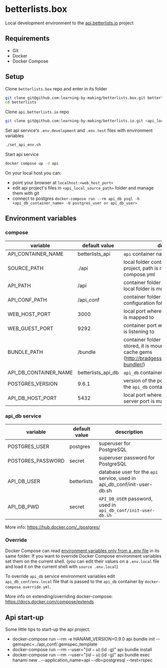 # betterlists.box

Local development environment to the 
[api.betterlists.io](https://github.com/learning-by-making/api.betterlists.io) project

## Requirements

* Git
* Docker
* Docker Compose

## Setup

Clone `betterlists.box` repo and enter in its folder   
```bash
git clone git@github.com:learning-by-making/betterlists.box.git betterlists
cd betterlists
```

Clone `api.betterlists.io` repo
```bash
git clone git@github.com:learning-by-making/betterlists.io.git <api_local_source_path>
```

Set api service's `.env.development` and `.env.test` files with environment variables
```bash
./set_api_env.sh
```

Start api service
```bash
docker compose up -d api
```

On your local host you can:
* point your browser at `localhost:<web_host_port>`
* edit api project's files in `<api_local_source_path>` folder and manage them with git
* connect to postgres `docker-compose run --rm api_db psql -h <api_db_container_name> -U postgres_user or api_db_user>`

## Environment variables

### compose
 
variable | default value | description
---------|---------------|-------------
API_CONTAINER_NAME | betterlists_api | `api` container name
SOURCE_PATH | ./api | local folder containing the source api project, path is relative to docker-compose.yml
API_PATH | /api | container folder where the `SOURCE_PATH` local folder is mounted to
API_CONF_PATH | /api_conf | container folder where the local api configuration folder is mounted to 
WEB_HOST_PORT | 3000 | local port where the `api` web server port is mapped to
WEB_GUEST_PORT | 9292 | container port where the `api` web server is listening to
BUNDLE_PATH | /bundle | container folder where gem files are stored, it is mounted to local folder to cache gems (http://bradgessler.com/articles/docker-bundler/)
API_DB_CONTAINER_NAME | betterlists_api_db | `api_db` container name
POSTGRES_VERSION | 9.6.1 | version of the postgres image used in the `api_db` container
API_DB_HOST_PORT | 5432 | local port where the `api_db` database server port is mapped to

### api_db service

variable | default value | description
---------|---------------|-------------
POSTGRES_USER | postgres | superuser for PostgreSQL
POSTGRES_PASSWORD | secret | superuser password for PostgreSQL
API_DB_USER | betterlists | database user for the `api` service, used in api_db_conf/init-user-db.sh
API_DB_PWD | secret | `API_DB_USER` password, used in `api_db_conf/init-user-db.sh`

More info: https://hub.docker.com/_/postgres/

### Override

Docker Compose can read 
[environment variables only from a .env file](https://docs.docker.com/compose/environment-variables/#/the-env-file) 
in its same folder.
If you want to override Docker Compose environment variables set them on the current shell.
(you can edit their values on a `.env.local` file and load it on the current shell with
`source .env.local`)

To override `api_db` service environment variables edit `api_db_conf/env.local` file 
that is passed to the `api_db` container by `docker-compose.override.yml`.

More info on extending/overriding docker-compose: https://docs.docker.com/compose/extends

## Api start-up

Some little tips to start-up the api project.
* docker-compose run --rm -e HANAMI_VERSION=0.9.0 api bundle init --gemspec=../api_conf/.gemspec_template
* docker-compose run --rm --user="$(id -u):$(id -g)" api bundle install
* docker-compose run --rm --user="$(id -u):$(id -g)" api bundle exec hanami new . --application_name=api --db=postgresql --test=rspec
